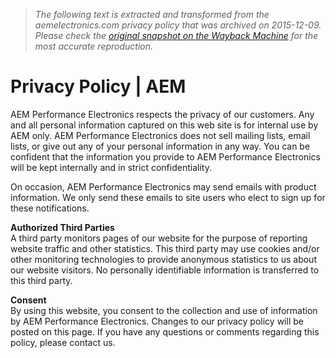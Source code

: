 > *The following text is extracted and transformed from the aemelectronics.com privacy policy that was archived on 2015-12-09. Please check the [original snapshot on the Wayback Machine](https://web.archive.org/web/20151209190757id_/http%3A//www.aemelectronics.com/privacy-policy) for the most accurate reproduction.*

# Privacy Policy | AEM

AEM Performance Electronics respects the privacy of our customers. Any and all personal information captured on this web site is for internal use by AEM only. AEM Performance Electronics does not sell mailing lists, email lists, or give out any of your personal information in any way. You can be confident that the information you provide to AEM Performance Electronics will be kept internally and in strict confidentiality. 

On occasion, AEM Performance Electronics may send emails with product information. We only send these emails to site users who elect to sign up for these notifications. 

**Authorized Third Parties**  
A third party monitors pages of our website for the purpose of reporting website traffic and other statistics. This third party may use cookies and/or other monitoring technologies to provide anonymous statistics to us about our website visitors. No personally identifiable information is transferred to this third party. 

**Consent**  
By using this website, you consent to the collection and use of information by AEM Performance Electronics. Changes to our privacy policy will be posted on this page. If you have any questions or comments regarding this policy, please contact us.
